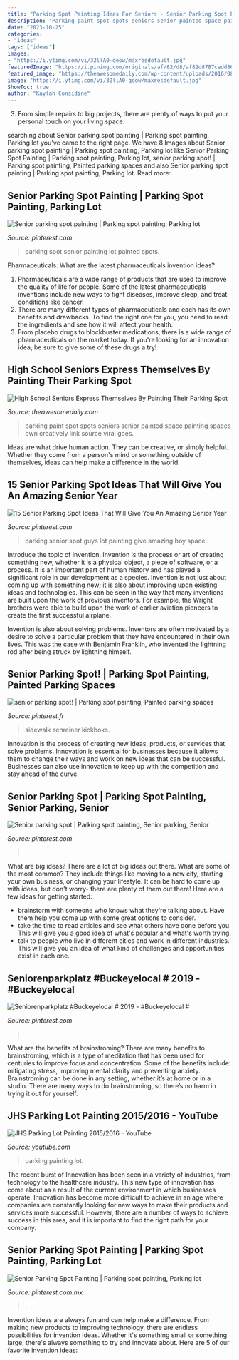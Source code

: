 ```yaml
---
title: "Parking Spot Painting Ideas For Seniors - Senior Parking Spot Painting"
description: "Parking paint spot spots seniors senior painted space painting spaces own creatively link source viral goes"
date: "2023-10-25"
categories:
- "ideas"
tags: ["ideas"]
images:
- "https://i.ytimg.com/vi/32llA0-qeow/maxresdefault.jpg"
featuredImage: "https://i.pinimg.com/originals/af/82/d8/af82d8787cedd86369ecccf4428522d7.jpg"
featured_image: "https://theawesomedaily.com/wp-content/uploads/2016/08/parking-spot-art-by-seniors-29-1.jpg"
image: "https://i.ytimg.com/vi/32llA0-qeow/maxresdefault.jpg"
ShowToc: true
author: "Kaylah Considine"
---
```



3. From simple repairs to big projects, there are plenty of ways to put your personal touch on your living space.

	

		
searching about Senior parking spot painting | Parking spot painting, Parking lot you've came to the right page. We have 8 Images about Senior parking spot painting | Parking spot painting, Parking lot like Senior Parking Spot Painting | Parking spot painting, Parking lot, senior parking spot! | Parking spot painting, Painted parking spaces and also Senior parking spot painting | Parking spot painting, Parking lot. Read more:
		
    
## Senior Parking Spot Painting | Parking Spot Painting, Parking Lot

<img loading=lazy src="https://i.pinimg.com/originals/ac/54/1c/ac541cd3dae9ca28a37ae87cc458e056.jpg" onerror="this.onerror=null;this.src='https://tse2.mm.bing.net/th?id=OIP._Kgqx4EYP9xbw0vNCSMhxgHaJ4&amp;pid=15.1';" alt="Senior parking spot painting | Parking spot painting, Parking lot">

_Source: pinterest.com_

>parking spot senior painting lot painted spots. 

	

Pharmaceuticals: What are the latest pharmaceuticals invention ideas?
1. Pharmaceuticals are a wide range of products that are used to improve the quality of life for people. Some of the latest pharmaceuticals inventions include new ways to fight diseases, improve sleep, and treat conditions like cancer.
2. There are many different types of pharmaceuticals and each has its own benefits and drawbacks. To find the right one for you, you need to read the ingredients and see how it will affect your health.
3. From placebo drugs to blockbuster medications, there is a wide range of pharmaceuticals on the market today. If you're looking for an innovation idea, be sure to give some of these drugs a try!

    
## High School Seniors Express Themselves By Painting Their Parking Spot

<img loading=lazy src="https://theawesomedaily.com/wp-content/uploads/2016/08/parking-spot-art-by-seniors-29-1.jpg" onerror="this.onerror=null;this.src='https://tse4.mm.bing.net/th?id=OIP.TLV0sbwwmucSygDAxtpmdwHaHa&amp;pid=15.1';" alt="High School Seniors Express Themselves By Painting Their Parking Spot">

_Source: theawesomedaily.com_

>parking paint spot spots seniors senior painted space painting spaces own creatively link source viral goes. 

	

Ideas are what drive human action. They can be creative, or simply helpful. Whether they come from a person's mind or something outside of themselves, ideas can help make a difference in the world.

    
## 15 Senior Parking Spot Ideas That Will Give You An Amazing Senior Year

<img loading=lazy src="https://i.pinimg.com/736x/31/22/d0/3122d0a404c16d40d6bb7c9f4997120e.jpg" onerror="this.onerror=null;this.src='https://tse2.mm.bing.net/th?id=OIP.vs2HgvtCwImMUWLl4-nx5QHaJ3&amp;pid=15.1';" alt="15 Senior Parking Spot Ideas That Will Give You An Amazing Senior Year">

_Source: pinterest.com_

>parking senior spot guys lot painting give amazing boy space. 

	

Introduce the topic of invention.
Invention is the process or art of creating something new, whether it is a physical object, a piece of software, or a process. It is an important part of human history and has played a significant role in our development as a species.
Invention is not just about coming up with something new; it is also about improving upon existing ideas and technologies. This can be seen in the way that many inventions are built upon the work of previous inventors. For example, the Wright brothers were able to build upon the work of earlier aviation pioneers to create the first successful airplane.

Invention is also about solving problems. Inventors are often motivated by a desire to solve a particular problem that they have encountered in their own lives. This was the case with Benjamin Franklin, who invented the lightning rod after being struck by lightning himself.

    
## Senior Parking Spot! | Parking Spot Painting, Painted Parking Spaces

<img loading=lazy src="https://i.pinimg.com/originals/af/82/d8/af82d8787cedd86369ecccf4428522d7.jpg" onerror="this.onerror=null;this.src='https://tse1.mm.bing.net/th?id=OIP.oG2Djy0qxOcwj7F6OvGf-gHaJ4&amp;pid=15.1';" alt="senior parking spot! | Parking spot painting, Painted parking spaces">

_Source: pinterest.fr_

>sidewalk schreiner kickboks. 

	

Innovation is the process of creating new ideas, products, or services that solve problems. Innovation is essential for businesses because it allows them to change their ways and work on new ideas that can be successful. Businesses can also use innovation to keep up with the competition and stay ahead of the curve.

    
## Senior Parking Spot | Parking Spot Painting, Senior Parking, Senior

<img loading=lazy src="https://i.pinimg.com/originals/1d/69/f6/1d69f65d5235a44be6798cb144a7d9f8.jpg" onerror="this.onerror=null;this.src='https://tse2.mm.bing.net/th?id=OIP.1axCSyxmnnB6qe74PDruRQHaFj&amp;pid=15.1';" alt="Senior parking spot | Parking spot painting, Senior parking, Senior">

_Source: pinterest.com_

>. 

	

What are big ideas?
There are a lot of big ideas out there. What are some of the most common? They include things like moving to a new city, starting your own business, or changing your lifestyle. It can be hard to come up with ideas, but don't worry- there are plenty of them out there! Here are a few ideas for getting started: 
- brainstorm with someone who knows what they're talking about. Have them help you come up with some great options to consider. 
- take the time to read articles and see what others have done before you. This will give you a good idea of what's popular and what's worth trying. 
- talk to people who live in different cities and work in different industries. This will give you an idea of what kind of challenges and opportunities exist in each one.

    
## Seniorenparkplatz #Buckeyelocal # 2019 - #Buckeyelocal #

<img loading=lazy src="https://i.pinimg.com/736x/09/fb/36/09fb3680d5dc97fae2746e6b36ce18b6.jpg" onerror="this.onerror=null;this.src='https://tse2.mm.bing.net/th?id=OIP.WlBbFF1JYJyfIjUY6LtOeAHaJ3&amp;pid=15.1';" alt="Seniorenparkplatz #Buckeyelocal # 2019 - #Buckeyelocal #">

_Source: pinterest.com_

>. 

	

What are the benefits of brainstroming?
There are many benefits to brainstroming, which is a type of meditation that has been used for centuries to improve focus and concentration. Some of the benefits include: mitigating stress, improving mental clarity and preventing anxiety. Brainstroming can be done in any setting, whether it’s at home or in a studio. There are many ways to do brainstroming, so there’s no harm in trying it out for yourself.

    
## JHS Parking Lot Painting 2015/2016 - YouTube

<img loading=lazy src="https://i.ytimg.com/vi/32llA0-qeow/maxresdefault.jpg" onerror="this.onerror=null;this.src='https://tse3.mm.bing.net/th?id=OIP._OTMAtdz2L32irFbmbndBgHaEK&amp;pid=15.1';" alt="JHS Parking Lot Painting 2015/2016 - YouTube">

_Source: youtube.com_

>parking painting lot. 

	

The recent burst of Innovation has been seen in a variety of industries, from technology to the healthcare industry. This new type of innovation has come about as a result of the current environment in which businesses operate. Innovation has become more difficult to achieve in an age where companies are constantly looking for new ways to make their products and services more successful. However, there are a number of ways to achieve success in this area, and it is important to find the right path for your company.

    
## Senior Parking Spot Painting | Parking Spot Painting, Parking Lot

<img loading=lazy src="https://i.pinimg.com/736x/71/45/c0/7145c01d0ec368c6a80e9310bc68b2c8.jpg" onerror="this.onerror=null;this.src='https://tse4.mm.bing.net/th?id=OIP.jUwbFZAfJTp6t9FWXf_oDAHaMP&amp;pid=15.1';" alt="Senior Parking Spot Painting | Parking spot painting, Parking lot">

_Source: pinterest.com.mx_

>. 

	

Invention ideas are always fun and can help make a difference. From making new products to improving technology, there are endless possibilities for invention ideas. Whether it's something small or something large, there's always something to try and innovate about. Here are 5 of our favorite invention ideas:

